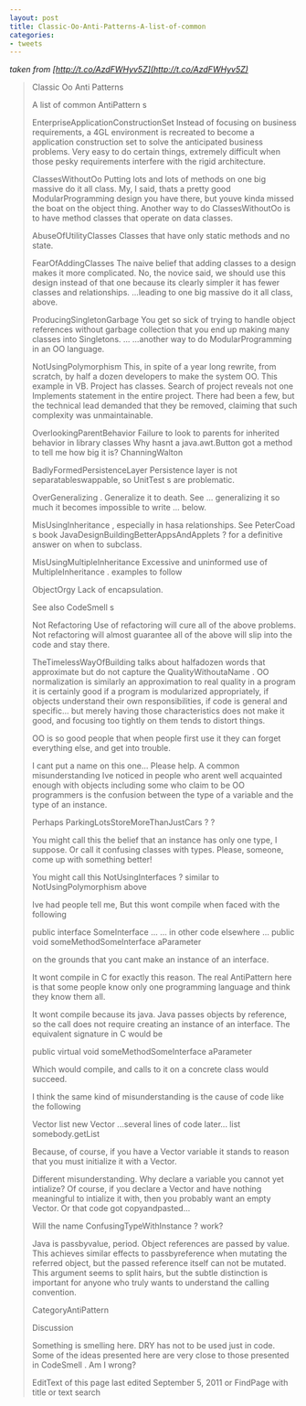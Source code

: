 ```yaml
---
layout: post
title: Classic-Oo-Anti-Patterns-A-list-of-common
categories:
- tweets
---
```

*taken from [http://t.co/AzdFWHyv5Z](http://t.co/AzdFWHyv5Z)*
>Classic Oo Anti Patterns
>
>A list of common AntiPattern s
>
>EnterpriseApplicationConstructionSet  Instead of focusing on business requirements, a 4GL environment is recreated to become a application construction set to solve the anticipated business problems. Very easy to do certain things, extremely difficult when those pesky requirements interfere with the rigid architecture.
>
>ClassesWithoutOo   Putting lots and lots of methods on one big massive do it all class. My, I said, thats a pretty good ModularProgramming design you have there, but youve kinda missed the boat on the object thing. Another way to do ClassesWithoutOo is to have method classes that operate on data classes.
>
>AbuseOfUtilityClasses  Classes that have only static methods and no state.
>
>FearOfAddingClasses   The naive belief that adding classes to a design makes it more complicated. No, the novice said, we should use this design instead of that one because its clearly simpler it has fewer classes and relationships. ...leading to one big massive do it all class, above.
>
>ProducingSingletonGarbage  You get so sick of trying to handle object references without garbage collection that you end up making many classes into Singletons.  ... ...another way to do ModularProgramming in an OO language.
>
>NotUsingPolymorphism  This, in spite of a year long rewrite, from scratch, by half a dozen developers to make the system OO. This example in VB.  Project has classes.  Search of project reveals not one Implements statement in the entire project.  There had been a few, but the technical lead demanded that they be removed, claiming that such complexity was unmaintainable.
>
>OverlookingParentBehavior Failure to look to parents for inherited behavior in library classes Why hasnt a java.awt.Button got a method to tell me how big it is?  ChanningWalton
>
>BadlyFormedPersistenceLayer Persistence layer is not separatableswappable, so UnitTest s are problematic.
>
>OverGeneralizing . Generalize it to death.  See ... generalizing it so much it becomes impossible to write ... below.
>
>MisUsingInheritance , especially in hasa relationships.  See PeterCoad s book JavaDesignBuildingBetterAppsAndApplets ? for a definitive answer on when to subclass.
>
>MisUsingMultipleInheritance  Excessive and uninformed use of MultipleInheritance .  examples to follow
>
>ObjectOrgy  Lack of encapsulation.
>
>See also CodeSmell s
>
>Not Refactoring Use of refactoring will cure all of the above problems.  Not refactoring will almost guarantee all of the above will slip into the code and stay there.
>
>TheTimelessWayOfBuilding talks about halfadozen words that approximate but do not capture the QualityWithoutaName .  OO normalization is similarly an approximation to real quality in a program it is certainly good if a program is modularized appropriately, if objects understand their own responsibilities, if code is general and specific... but merely having those characteristics does not make it good, and focusing too tightly on them tends to distort things.
>
>OO is so good people that when people first use it they can forget everything else, and get into trouble.
>
>I cant put a name on this one... Please help. A common misunderstanding Ive noticed in people who arent well acquainted enough with objects including some who claim to be OO programmers is the confusion between the type of a variable and the type of an instance.
>
>Perhaps ParkingLotsStoreMoreThanJustCars ? ?
>
>You might call this the belief that an instance has only one type, I suppose. Or call it confusing classes with types. Please, someone, come up with something better! 
>
>You might call this NotUsingInterfaces ? similar to NotUsingPolymorphism above
>
>Ive had people tell me, But this wont compile when faced with the following 
>
>public interface SomeInterface   ...    ... in other code elsewhere ...  public void someMethodSomeInterface aParameter
>
>on the grounds that you cant make an instance of an interface.
>
>It wont compile in C for exactly this reason.  The real AntiPattern here is that some people know only one programming language and think they know them all.
>
>It wont compile because its java.  Java passes objects by reference, so the call does not require creating an instance of an interface. The equivalent signature in C would be
>
>public virtual void someMethodSomeInterface aParameter
>
>Which would compile, and calls to it on a concrete class would succeed.
>
>I think the same kind of misunderstanding is the cause of code like the following 
>
>Vector list  new Vector   ...several lines of code later...   list  somebody.getList
>
>Because, of course, if you have a Vector variable it stands to reason that you must initialize it with a Vector.
>
>Different misunderstanding.  Why declare a variable you cannot yet intialize?  Of course, if you declare a Vector and have nothing meaningful to intialize it with, then you probably want an empty Vector.  Or that code got copyandpasted...
>
>Will the name ConfusingTypeWithInstance ? work?
>
>Java is passbyvalue, period.  Object references are passed by value.  This achieves similar effects to passbyreference when mutating the referred object, but the passed reference itself can not be mutated.  This argument seems to split hairs, but the subtle distinction is important for anyone who truly wants to understand the calling convention.
>
>CategoryAntiPattern
>
>Discussion
>
>Something is smelling here. DRY has not to be used just in code. Some of the ideas presented here are very close to those presented in CodeSmell . Am I wrong?
>
>EditText of this page last edited September 5, 2011  or FindPage with title or text search
>
>
